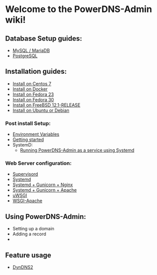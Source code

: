 # Welcome to the PowerDNS-Admin wiki!

## Database Setup guides:
- [MySQL / MariaDB](preparation/Prepare-MySQL-or-MariaDB-Database-for-PowerDNS-Admin.md)
- [PostgreSQL](preparation/Using-PowerDNS-Admin-with-PostgreSQL.md)

## Installation guides:
- [Install on Centos 7](install/Running-PowerDNS-Admin-on-Centos-7.md)
- [Install on Docker](install/Running-PowerDNS-Admin-on-Docker.md)
- [Install on Fedora 23](install/Running-PowerDNS-Admin-on-Fedora-23.md)
- [Install on Fedora 30](install/Running-PowerDNS-Admin-on-Fedora-30.md)
- [Install on FreeBSD 12.1-RELEASE](install/Running-on-FreeBSD.md)
- [Install on Ubuntu or Debian](install/Running-PowerDNS-Admin-on-Ubuntu-or-Debian.md)

### Post install Setup:
- [Environment Variables](configuration/Environment-variables.md)
- [Getting started](configuration/Getting-started.md)
- SystemD:
  - [Running PowerDNS-Admin as a service using Systemd](install/Running-PowerDNS-Admin-as-a-service-(Systemd).md)

### Web Server configuration:
- [Supervisord](web-server/Supervisord-example.md)
- [Systemd](web-server/Systemd-example.md)
- [Systemd + Gunicorn + Nginx](web-server/Running-PowerDNS-Admin-with-Systemd-Gunicorn-and-Nginx.md)
- [Systemd + Gunicorn + Apache](web-server/Running-PowerDNS-Admin-with-Systemd,-Gunicorn-and-Apache.md)
- [uWSGI](web-server/uWSGI-example.md)
- [WSGI-Apache](web-server/WSGI-Apache-example.md)

## Using PowerDNS-Admin:
- Setting up a domain
- Adding a record
- <whatever else>

## Feature usage
- [DynDNS2](features/DynDNS2.md)